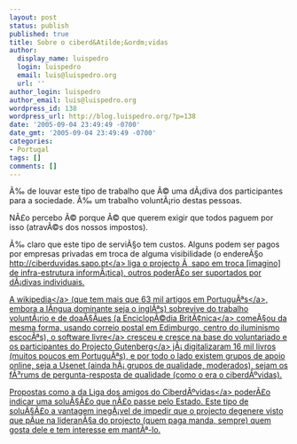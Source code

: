```yaml
---
layout: post
status: publish
published: true
title: Sobre o ciberd&Atilde;&ordm;vidas
author:
  display_name: luispedro
  login: luispedro
  email: luis@luispedro.org
  url: ''
author_login: luispedro
author_email: luis@luispedro.org
wordpress_id: 138
wordpress_url: http://blog.luispedro.org/?p=138
date: '2005-09-04 23:49:49 -0700'
date_gmt: '2005-09-04 23:49:49 -0700'
categories:
- Portugal
tags: []
comments: []
---
```

<p>&Atilde;&permil; de louvar este tipo de trabalho que &Atilde;&copy; uma d&Atilde;&iexcl;diva dos participantes para a sociedade. &Atilde;&permil; um trabalho volunt&Atilde;&iexcl;rio destas pessoas.</p>
<p>N&Atilde;&pound;o percebo &Atilde;&copy; porque &Atilde;&copy; que querem exigir que todos paguem por isso (atrav&Atilde;&copy;s dos nossos impostos).</p>
<p>&Atilde;&permil; claro que este tipo de servi&Atilde;&sect;o tem custos. Alguns podem ser pagos por empresas privadas em troca de alguma visibilidade (o endere&Atilde;&sect;o <a href="http:&#47;&#47;ciberduvidas.sapo.pt&#47;">http:&#47;&#47;ciberduvidas.sapo.pt<&#47;a> liga o projecto &Atilde;&nbsp; sapo em troca [imagino] de infra-estrutura inform&Atilde;&iexcl;tica), outros poder&Atilde;&pound;o ser suportados por d&Atilde;&iexcl;divas individuais.</p>
<p>A <a href="http:&#47;&#47;www.wikipedia.org&#47;">wikipedia<&#47;a> (que tem mais que 63 mil artigos <a href="http:&#47;&#47;pt.wikipedia.org&#47;">em Portugu&Atilde;&ordf;s<&#47;a>, embora a l&Atilde;&shy;ngua dominante seja o ingl&Atilde;&ordf;s) sobrevive do trabalho volunt&Atilde;&iexcl;rio e de doa&Atilde;&sect;&Atilde;&micro;es (a <a href="http:&#47;&#47;en.wikipedia.org&#47;wiki&#47;Encyclop&Atilde;&brvbar;dia_Britannica">Enciclop&Atilde;&copy;dia Brit&Atilde;&cent;nica<&#47;a> come&Atilde;&sect;ou da mesma forma, usando correio postal em Edimburgo, centro do iluminismo escoc&Atilde;&ordf;s), o <a href="http:&#47;&#47;pt.wikipedia.org&#47;wiki&#47;Software_livre">software livre<&#47;a> cresceu e cresce na base do voluntariado e os participantes do <a href="http:&#47;&#47;www.gutenberg.org&#47;">Projecto Gutenberg<&#47;a> j&Atilde;&iexcl; digitalizaram 16 mil livros (muitos poucos em Portugu&Atilde;&ordf;s), e por todo o lado existem grupos de apoio online, seja a Usenet (ainda h&Atilde;&iexcl; grupos de qualidade, moderados), sejam os f&Atilde;&sup3;rums de pergunta-resposta de qualidade (como o era o ciberd&Atilde;&ordm;vidas).</p>
<p>Propostas como a da <a href="http:&#47;&#47;ciberduvidas.sapo.pt&#47;php&#47;correio.php">Liga dos amigos do Ciberd&Atilde;&ordm;vidas<&#47;a> poder&Atilde;&pound;o indicar uma solu&Atilde;&sect;&Atilde;&pound;o que n&Atilde;&pound;o passe pelo Estado. Este tipo de solu&Atilde;&sect;&Atilde;&pound;o a vantagem ineg&Atilde;&iexcl;vel de impedir que o projecto degenere visto que p&Atilde;&micro;e na lideran&Atilde;&sect;a do projecto (quem paga manda, sempre) quem gosta dele e tem interesse em mant&Atilde;&ordf;-lo.</p>
